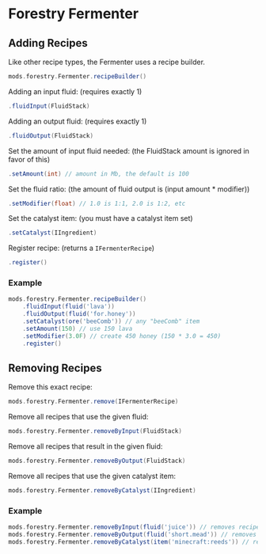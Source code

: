 # Forestry Fermenter
## Adding Recipes
Like other recipe types, the Fermenter uses a recipe builder.
```groovy
mods.forestry.Fermenter.recipeBuilder()
```
Adding an input fluid: (requires exactly 1)
```groovy
.fluidInput(FluidStack)
```
Adding an output fluid: (requires exactly 1)
```groovy
.fluidOutput(FluidStack)
```
Set the amount of input fluid needed: (the FluidStack amount is ignored in favor of this)
```groovy
.setAmount(int) // amount in Mb, the default is 100
```
Set the fluid ratio: (the amount of fluid output is (input amount * modifier))
```groovy
.setModifier(float) // 1.0 is 1:1, 2.0 is 1:2, etc
```
Set the catalyst item: (you must have a catalyst item set)
```groovy
.setCatalyst(IIngredient)
```
Register recipe: (returns a `IFermenterRecipe`)
```groovy
.register()
```
### Example
```groovy
mods.forestry.Fermenter.recipeBuilder()
    .fluidInput(fluid('lava'))
    .fluidOutput(fluid('for.honey'))
    .setCatalyst(ore('beeComb')) // any "beeComb" item
    .setAmount(150) // use 150 lava
    .setModifier(3.0F) // create 450 honey (150 * 3.0 = 450)
    .register()
```
## Removing Recipes
Remove this exact recipe:
```groovy
mods.forestry.Fermenter.remove(IFermenterRecipe)
```
Remove all recipes that use the given fluid:
```groovy
mods.forestry.Fermenter.removeByInput(FluidStack)
```
Remove all recipes that result in the given fluid:
```groovy
mods.forestry.Fermenter.removeByOutput(FluidStack)
```
Remove all recipes that use the given catalyst item:
```groovy
mods.forestry.Fermenter.removeByCatalyst(IIngredient)
```
### Example
```groovy
mods.forestry.Fermenter.removeByInput(fluid('juice')) // removes recipes that use fruit juice
mods.forestry.Fermenter.removeByOutput(fluid('short.mead')) // removes recipes that create short mead
mods.forestry.Fermenter.removeByCatalyst(item('minecraft:reeds')) // remove recipes that use sugar canes as a catalyst
```